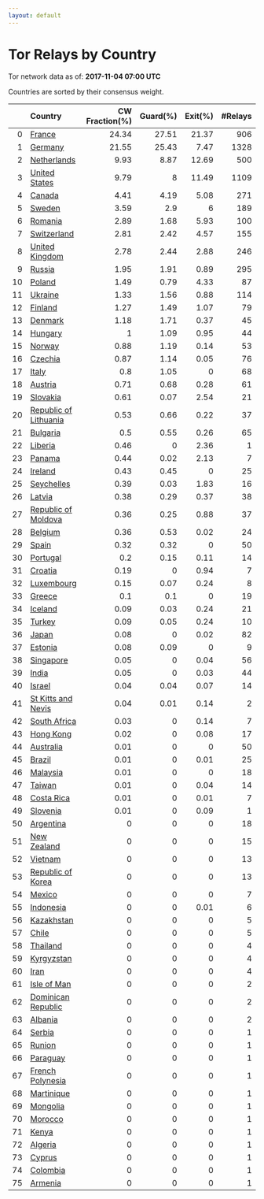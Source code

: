 ```yaml
---
layout: default
---
```



# Tor Relays by Country

Tor network data as of: **2017-11-04 07:00 UTC**

Countries are sorted by their consensus weight.

|    | Country                                                                  |   CW Fraction(%) |   Guard(%) |   Exit(%) |   #Relays |
|---:|:-------------------------------------------------------------------------|-----------------:|-----------:|----------:|----------:|
|  0 | [France](https://atlas.torproject.org/#search/country:fr)                |            24.34 |      27.51 |     21.37 |       906 |
|  1 | [Germany](https://atlas.torproject.org/#search/country:de)               |            21.55 |      25.43 |      7.47 |      1328 |
|  2 | [Netherlands](https://atlas.torproject.org/#search/country:nl)           |             9.93 |       8.87 |     12.69 |       500 |
|  3 | [United States](https://atlas.torproject.org/#search/country:us)         |             9.79 |       8    |     11.49 |      1109 |
|  4 | [Canada](https://atlas.torproject.org/#search/country:ca)                |             4.41 |       4.19 |      5.08 |       271 |
|  5 | [Sweden](https://atlas.torproject.org/#search/country:se)                |             3.59 |       2.9  |      6    |       189 |
|  6 | [Romania](https://atlas.torproject.org/#search/country:ro)               |             2.89 |       1.68 |      5.93 |       100 |
|  7 | [Switzerland](https://atlas.torproject.org/#search/country:ch)           |             2.81 |       2.42 |      4.57 |       155 |
|  8 | [United Kingdom](https://atlas.torproject.org/#search/country:gb)        |             2.78 |       2.44 |      2.88 |       246 |
|  9 | [Russia](https://atlas.torproject.org/#search/country:ru)                |             1.95 |       1.91 |      0.89 |       295 |
| 10 | [Poland](https://atlas.torproject.org/#search/country:pl)                |             1.49 |       0.79 |      4.33 |        87 |
| 11 | [Ukraine](https://atlas.torproject.org/#search/country:ua)               |             1.33 |       1.56 |      0.88 |       114 |
| 12 | [Finland](https://atlas.torproject.org/#search/country:fi)               |             1.27 |       1.49 |      1.07 |        79 |
| 13 | [Denmark](https://atlas.torproject.org/#search/country:dk)               |             1.18 |       1.71 |      0.37 |        45 |
| 14 | [Hungary](https://atlas.torproject.org/#search/country:hu)               |             1    |       1.09 |      0.95 |        44 |
| 15 | [Norway](https://atlas.torproject.org/#search/country:no)                |             0.88 |       1.19 |      0.14 |        53 |
| 16 | [Czechia](https://atlas.torproject.org/#search/country:cz)               |             0.87 |       1.14 |      0.05 |        76 |
| 17 | [Italy](https://atlas.torproject.org/#search/country:it)                 |             0.8  |       1.05 |      0    |        68 |
| 18 | [Austria](https://atlas.torproject.org/#search/country:at)               |             0.71 |       0.68 |      0.28 |        61 |
| 19 | [Slovakia](https://atlas.torproject.org/#search/country:sk)              |             0.61 |       0.07 |      2.54 |        21 |
| 20 | [Republic of Lithuania](https://atlas.torproject.org/#search/country:lt) |             0.53 |       0.66 |      0.22 |        37 |
| 21 | [Bulgaria](https://atlas.torproject.org/#search/country:bg)              |             0.5  |       0.55 |      0.26 |        65 |
| 22 | [Liberia](https://atlas.torproject.org/#search/country:lr)               |             0.46 |       0    |      2.36 |         1 |
| 23 | [Panama](https://atlas.torproject.org/#search/country:pa)                |             0.44 |       0.02 |      2.13 |         7 |
| 24 | [Ireland](https://atlas.torproject.org/#search/country:ie)               |             0.43 |       0.45 |      0    |        25 |
| 25 | [Seychelles](https://atlas.torproject.org/#search/country:sc)            |             0.39 |       0.03 |      1.83 |        16 |
| 26 | [Latvia](https://atlas.torproject.org/#search/country:lv)                |             0.38 |       0.29 |      0.37 |        38 |
| 27 | [Republic of Moldova](https://atlas.torproject.org/#search/country:md)   |             0.36 |       0.25 |      0.88 |        37 |
| 28 | [Belgium](https://atlas.torproject.org/#search/country:be)               |             0.36 |       0.53 |      0.02 |        24 |
| 29 | [Spain](https://atlas.torproject.org/#search/country:es)                 |             0.32 |       0.32 |      0    |        50 |
| 30 | [Portugal](https://atlas.torproject.org/#search/country:pt)              |             0.2  |       0.15 |      0.11 |        14 |
| 31 | [Croatia](https://atlas.torproject.org/#search/country:hr)               |             0.19 |       0    |      0.94 |         7 |
| 32 | [Luxembourg](https://atlas.torproject.org/#search/country:lu)            |             0.15 |       0.07 |      0.24 |         8 |
| 33 | [Greece](https://atlas.torproject.org/#search/country:gr)                |             0.1  |       0.1  |      0    |        19 |
| 34 | [Iceland](https://atlas.torproject.org/#search/country:is)               |             0.09 |       0.03 |      0.24 |        21 |
| 35 | [Turkey](https://atlas.torproject.org/#search/country:tr)                |             0.09 |       0.05 |      0.24 |        10 |
| 36 | [Japan](https://atlas.torproject.org/#search/country:jp)                 |             0.08 |       0    |      0.02 |        82 |
| 37 | [Estonia](https://atlas.torproject.org/#search/country:ee)               |             0.08 |       0.09 |      0    |         9 |
| 38 | [Singapore](https://atlas.torproject.org/#search/country:sg)             |             0.05 |       0    |      0.04 |        56 |
| 39 | [India](https://atlas.torproject.org/#search/country:in)                 |             0.05 |       0    |      0.03 |        44 |
| 40 | [Israel](https://atlas.torproject.org/#search/country:il)                |             0.04 |       0.04 |      0.07 |        14 |
| 41 | [St Kitts and Nevis](https://atlas.torproject.org/#search/country:kn)    |             0.04 |       0.01 |      0.14 |         2 |
| 42 | [South Africa](https://atlas.torproject.org/#search/country:za)          |             0.03 |       0    |      0.14 |         7 |
| 43 | [Hong Kong](https://atlas.torproject.org/#search/country:hk)             |             0.02 |       0    |      0.08 |        17 |
| 44 | [Australia](https://atlas.torproject.org/#search/country:au)             |             0.01 |       0    |      0    |        50 |
| 45 | [Brazil](https://atlas.torproject.org/#search/country:br)                |             0.01 |       0    |      0.01 |        25 |
| 46 | [Malaysia](https://atlas.torproject.org/#search/country:my)              |             0.01 |       0    |      0    |        18 |
| 47 | [Taiwan](https://atlas.torproject.org/#search/country:tw)                |             0.01 |       0    |      0.04 |        14 |
| 48 | [Costa Rica](https://atlas.torproject.org/#search/country:cr)            |             0.01 |       0    |      0.01 |         7 |
| 49 | [Slovenia](https://atlas.torproject.org/#search/country:si)              |             0.01 |       0    |      0.09 |         1 |
| 50 | [Argentina](https://atlas.torproject.org/#search/country:ar)             |             0    |       0    |      0    |        18 |
| 51 | [New Zealand](https://atlas.torproject.org/#search/country:nz)           |             0    |       0    |      0    |        15 |
| 52 | [Vietnam](https://atlas.torproject.org/#search/country:vn)               |             0    |       0    |      0    |        13 |
| 53 | [Republic of Korea](https://atlas.torproject.org/#search/country:kr)     |             0    |       0    |      0    |        13 |
| 54 | [Mexico](https://atlas.torproject.org/#search/country:mx)                |             0    |       0    |      0    |         7 |
| 55 | [Indonesia](https://atlas.torproject.org/#search/country:id)             |             0    |       0    |      0.01 |         6 |
| 56 | [Kazakhstan](https://atlas.torproject.org/#search/country:kz)            |             0    |       0    |      0    |         5 |
| 57 | [Chile](https://atlas.torproject.org/#search/country:cl)                 |             0    |       0    |      0    |         5 |
| 58 | [Thailand](https://atlas.torproject.org/#search/country:th)              |             0    |       0    |      0    |         4 |
| 59 | [Kyrgyzstan](https://atlas.torproject.org/#search/country:kg)            |             0    |       0    |      0    |         4 |
| 60 | [Iran](https://atlas.torproject.org/#search/country:ir)                  |             0    |       0    |      0    |         4 |
| 61 | [Isle of Man](https://atlas.torproject.org/#search/country:im)           |             0    |       0    |      0    |         2 |
| 62 | [Dominican Republic](https://atlas.torproject.org/#search/country:do)    |             0    |       0    |      0    |         2 |
| 63 | [Albania](https://atlas.torproject.org/#search/country:al)               |             0    |       0    |      0    |         2 |
| 64 | [Serbia](https://atlas.torproject.org/#search/country:rs)                |             0    |       0    |      0    |         1 |
| 65 | [Runion](https://atlas.torproject.org/#search/country:re)                |             0    |       0    |      0    |         1 |
| 66 | [Paraguay](https://atlas.torproject.org/#search/country:py)              |             0    |       0    |      0    |         1 |
| 67 | [French Polynesia](https://atlas.torproject.org/#search/country:pf)      |             0    |       0    |      0    |         1 |
| 68 | [Martinique](https://atlas.torproject.org/#search/country:mq)            |             0    |       0    |      0    |         1 |
| 69 | [Mongolia](https://atlas.torproject.org/#search/country:mn)              |             0    |       0    |      0    |         1 |
| 70 | [Morocco](https://atlas.torproject.org/#search/country:ma)               |             0    |       0    |      0    |         1 |
| 71 | [Kenya](https://atlas.torproject.org/#search/country:ke)                 |             0    |       0    |      0    |         1 |
| 72 | [Algeria](https://atlas.torproject.org/#search/country:dz)               |             0    |       0    |      0    |         1 |
| 73 | [Cyprus](https://atlas.torproject.org/#search/country:cy)                |             0    |       0    |      0    |         1 |
| 74 | [Colombia](https://atlas.torproject.org/#search/country:co)              |             0    |       0    |      0    |         1 |
| 75 | [Armenia](https://atlas.torproject.org/#search/country:am)               |             0    |       0    |      0    |         1 |